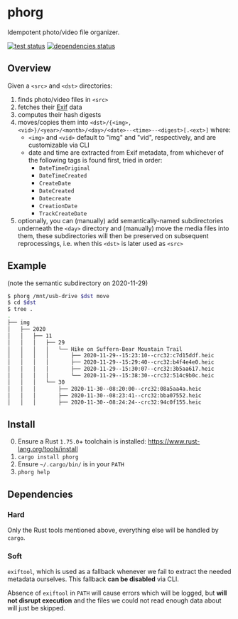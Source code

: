 phorg
===============================================================================

Idempotent photo/video file organizer.

[![test status](https://github.com/xandkar/phorg/actions/workflows/test.yml/badge.svg)](https://github.com/xandkar/phorg/actions)
[![dependencies status](https://deps.rs/repo/github/xandkar/phorg/status.svg)](https://deps.rs/repo/github/xandkar/phorg)

Overview
-------------------------------------------------------------------------------

Given a `<src>` and `<dst>` directories:

1. finds photo/video files in `<src>`
2. fetches their [Exif](https://en.wikipedia.org/wiki/Exif) data
3. computes their hash digests
4. moves/copies them into
   `<dst>/{<img>,<vid>}/<year>/<month>/<day>/<date>--<time>--<digest>[.<ext>]`
   where:
    - `<img>` and `<vid>` default to "img" and "vid", respectively, and are
      customizable via CLI
    - date and time are extracted from Exif metadata, from whichever of the
      following tags is found first, tried in order:
      + `DateTimeOriginal`
      + `DateTimeCreated`
      + `CreateDate`
      + `DateCreated`
      + `Datecreate`
      + `CreationDate`
      + `TrackCreateDate`
5. optionally, you can (manually) add semantically-named subdirectories
   underneath the `<day>` directory and (manually) move the media files into
   them, these subdirectories will then be preserved on subsequent
   reprocessings, i.e. when this `<dst>` is later used as `<src>`

Example
-------------------------------------------------------------------------------

(note the semantic subdirectory on 2020-11-29)

```sh
$ phorg /mnt/usb-drive $dst move
$ cd $dst
$ tree .
.
├── img
│   ├── 2020
│   │   ├── 11
│   │   │   ├── 29
│   │   │   │   └── Hike on Suffern-Bear Mountain Trail
│   │   │   │       ├── 2020-11-29--15:23:10--crc32:c7d15ddf.heic
│   │   │   │       ├── 2020-11-29--15:29:40--crc32:b4f4e4e0.heic
│   │   │   │       ├── 2020-11-29--15:30:07--crc32:3b5aa617.heic
│   │   │   │       └── 2020-11-29--15:38:30--crc32:514c9b0c.heic
│   │   │   └── 30
│   │   │       ├── 2020-11-30--08:20:00--crc32:08a5aa4a.heic
│   │   │       ├── 2020-11-30--08:23:41--crc32:bba07552.heic
│   │   │       ├── 2020-11-30--08:24:24--crc32:94c0f155.heic
```

Install
-------------------------------------------------------------------------------

0. Ensure a Rust `1.75.0`+ toolchain is installed: <https://www.rust-lang.org/tools/install>
1. `cargo install phorg`
2. Ensure `~/.cargo/bin/` is in your `PATH`
3. `phorg help`

Dependencies
-------------------------------------------------------------------------------

### Hard

Only the Rust tools mentioned above, everything else will be handled by `cargo`.

### Soft

`exiftool`, which is used as a fallback whenever we fail to extract the needed
metadata ourselves. This fallback **can be disabled** via CLI.

Absence of `exiftool` in `PATH` will cause errors which will be logged, but
**will not disrupt execution** and the files we could not read enough data
about will just be skipped.
